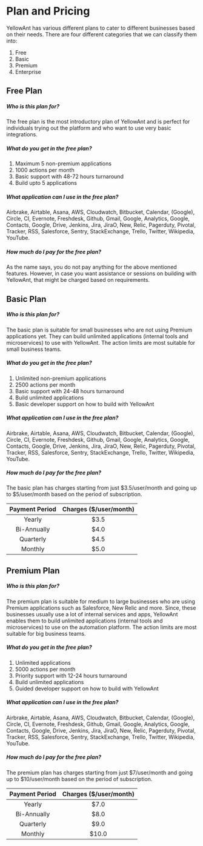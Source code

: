 # Plan and Pricing

YellowAnt has various different plans to cater to different businesses based on their needs. There are four different categories that we can classify them into:

1. Free 
2. Basic
3. Premium
4. Enterprise 

## Free Plan

##### Who is this plan for?

The free plan is the most introductory plan of YellowAnt and is perfect for individuals trying out the platform and who want to use very basic integrations.

##### What do you get in the free plan?

1. Maximum 5 non-premium applications
2. 1000 actions per month
3. Basic support with 48-72 hours turnaround
4. Build upto 5 applications

##### What application can I use in the free plan?

Airbrake, Airtable, Asana, AWS, Cloudwatch, Bitbucket, Calendar, \(Google\), Circle, CI, Evernote, Freshdesk, Github, Gmail, Google, Analytics, Google, Contacts, Google, Drive, Jenkins, Jira, JiraO, New, Relic, Pagerduty, Pivotal, Tracker, RSS, Salesforce, Sentry, StackExchange, Trello, Twitter, Wikipedia, YouTube. 

##### How much do I pay for the free plan?

As the name says, you do not pay anything for the above mentioned features. However, in case you want assistance or sessions on building with YellowAnt, that might be charged based on requirements.

## Basic Plan

##### Who is this plan for?

The basic plan is suitable for small businesses who are not using Premium applications yet. They can build unlimited applications \(internal tools and microservices\) to use with YellowAnt. The action limits are most suitable for small business teams.

##### What do you get in the free plan?

1. Unlimited non-premium applications
2. 2500 actions per month
3. Basic support with 24-48 hours turnaround
4. Build unlimited applications
5. Basic developer support on how to build with YellowAnt

##### What application can I use in the free plan?

Airbrake, Airtable, Asana, AWS, Cloudwatch, Bitbucket, Calendar, \(Google\), Circle, CI, Evernote, Freshdesk, Github, Gmail, Google, Analytics, Google, Contacts, Google, Drive, Jenkins, Jira, JiraO, New, Relic, Pagerduty, Pivotal, Tracker, RSS, Salesforce, Sentry, StackExchange, Trello, Twitter, Wikipedia, YouTube. 

##### How much do I pay for the free plan?

The basic plan has charges starting from just $3.5/user/month and going up to $5/user/month based on the period of subscription.

| Payment Period | Charges \($/user/month\) |
| :---: | :---: |
| Yearly | $3.5 |
| Bi-Annually | $4.0 |
| Quarterly | $4.5 |
| Monthly | $5.0 |



## Premium Plan

##### Who is this plan for?

The premium plan is suitable for medium to large businesses who are using Premium applications such as Salesforce, New Relic and more. Since, these businesses usually use a lot of internal services and apps, YellowAnt enables them to build unlimited applications \(internal tools and microservices\) to use on the automation platform. The action limits are most suitable for big business teams.

##### What do you get in the free plan?

1. Unlimited applications
2. 5000 actions per month
3. Priority support with 12-24 hours turnaround
4. Build unlimited applications
5. Guided developer support on how to build with YellowAnt

##### What application can I use in the free plan?

Airbrake, Airtable, Asana, AWS, Cloudwatch, Bitbucket, Calendar, \(Google\), Circle, CI, Evernote, Freshdesk, Github, Gmail, Google, Analytics, Google, Contacts, Google, Drive, Jenkins, Jira, JiraO, New, Relic, Pagerduty, Pivotal, Tracker, RSS, Salesforce, Sentry, StackExchange, Trello, Twitter, Wikipedia, YouTube. 

##### How much do I pay for the free plan?

The premium plan has charges starting from just $7/user/month and going up to $10/user/month based on the period of subscription.

| Payment Period | Charges \($/user/month\) |
| :---: | :---: |
| Yearly | $7.0 |
| Bi-Annually | $8.0 |
| Quarterly | $9.0 |
| Monthly | $10.0 |



